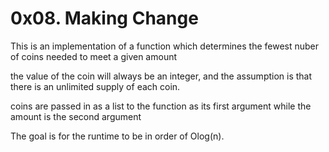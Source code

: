 # 0x08. Making Change

This is an implementation of a function which determines the fewest nuber of coins needed to meet a given amount

the value of the coin  will always be an integer, and the assumption is that there is an unlimited supply of each coin.

coins are passed in as a list to the function as its first argument while the amount is the second argument

The goal is for the runtime to be in order of Olog(n).
